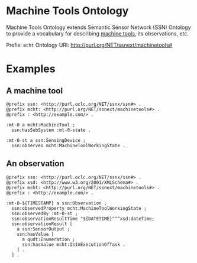 # Machine Tools Ontology

Machine Tools Ontology extends Semantic Sensor Network (SSN) Ontology to provide a vocabulary for describing [machine tools](https://en.wikipedia.org/wiki/Machine_tool), its observations, etc.

Prefix: `mcht`
Ontology URI: http://purl.org/NET/ssnext/machinetools#

# Examples

## A machine tool

```
@prefix ssn: <http://purl.oclc.org/NET/ssnx/ssn#> .
@prefix mcht: <http://purl.org/NET/ssnext/machinetools#> .
@prefix : <http://example.com/> .

:mt-0 a mcht:MachineTool ;
  ssn:hasSubSystem :mt-0-state .
  
:mt-0-st a ssn:SensingDevice ;
  ssn:observes mcht:MachineToolWorkingState .
```

## An observation

```
@prefix ssn: <http://purl.oclc.org/NET/ssnx/ssn#> .
@prefix xsd: <http://www.w3.org/2001/XMLSchema#> .
@prefix mcht: <http://purl.org/NET/ssnext/machinetools#> .
@prefix : <http://example.com/> .

:mt-0-${TIMESTAMP} a ssn:Observation ;
  ssn:observedProperty mcht:MachineToolWorkingState ;
  ssn:observedBy :mt-0-st ;
  ssn:observationResultTime "${DATETIME}"^^xsd:dateTime;
  ssn:observationResult [ 
    a ssn:SensorOutput ;
    ssn:hasValue [
      a qudt:Enumeration ;
      ssn:hasValue mcht:IsInExecutionOfTask .
    ] . 
  ] .
```
